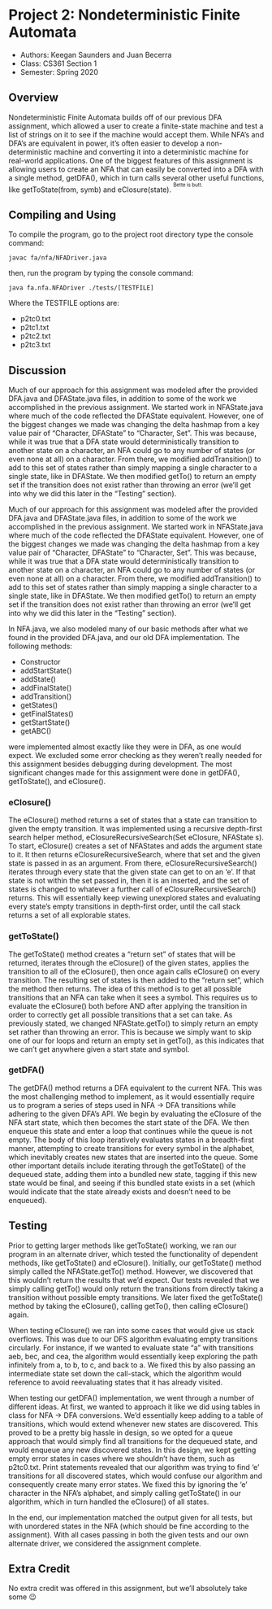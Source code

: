 # Project 2: Nondeterministic Finite Automata

* Authors: Keegan Saunders and Juan Becerra
* Class: CS361 Section 1
* Semester: Spring 2020

## Overview

Nondeterministic Finite Automata builds off of our previous DFA assignment, which allowed a user to create a finite-state machine and test a list of strings on it to see if the machine would accept them. While NFA’s and DFA’s are equivalent in power, it’s often easier to develop a non-deterministic machine and converting it into a deterministic machine for real-world applications. One of the biggest features of this assignment is allowing users to create an NFA that can easily be converted into a DFA with a single method, getDFA(), which in turn calls several other useful functions, like getToState(from, symb) and eClosure(state). <sup><sup>Bette is butt.</sup></sup>

## Compiling and Using

To compile the program, go to the project root directory type the console command:

```
javac fa/nfa/NFADriver.java
```

then, run the program by typing the console command:

```
java fa.nfa.NFADriver ./tests/[TESTFILE]
```

Where the TESTFILE options are:
- p2tc0.txt
- p2tc1.txt
- p2tc2.txt
- p2tc3.txt

## Discussion

Much of our approach for this assignment was modeled after the provided DFA.java and DFAState.java files, in addition to some of the work we accomplished in the previous assignment. We started work in NFAState.java where much of the code reflected the DFAState equivalent. However, one of the biggest changes we made was changing the delta hashmap from a key value pair of “Character, DFAState” to “Character, Set<NFAState>”. This was because, while it was true that a DFA state would deterministically transition to another state on a character, an NFA could go to any number of states (or even none at all) on a character. From there, we modified addTransition() to add to this set of states rather than simply mapping a single character to a single state, like in DFAState. We then modified getTo() to return an empty set if the transition does not exist rather than throwing an error (we’ll get into why we did this later in the “Testing” section).

Much of our approach for this assignment was modeled after the provided DFA.java and DFAState.java files, in addition to some of the work we accomplished in the previous assignment. We started work in NFAState.java where much of the code reflected the DFAState equivalent. However, one of the biggest changes we made was changing the delta hashmap from a key value pair of “Character, DFAState” to “Character, Set<NFAState>”. This was because, while it was true that a DFA state would deterministically transition to another state on a character, an NFA could go to any number of states (or even none at all) on a character. From there, we modified addTransition() to add to this set of states rather than simply mapping a single character to a single state, like in DFAState. We then modified getTo() to return an empty set if the transition does not exist rather than throwing an error (we’ll get into why we did this later in the “Testing” section).

In NFA.java, we also modeled many of our basic methods after what we found in the provided DFA.java, and our old DFA implementation. The following methods:
-	Constructor
-	addStartState()
-	addState()
-	addFinalState()
-	addTransition()
-	getStates()
-	getFinalStates()
-	getStartState()
-	getABC()

were implemented almost exactly like they were in DFA, as one would expect. We excluded some error checking as they weren’t really needed for this assignment besides debugging during development. The most significant changes made for this assignment were done in getDFA(), getToState(), and eClosure().

### eClosure()
The eClosure() method returns a set of states that a state can transition to given the empty transition. It was implemented using a recursive depth-first search helper method, eClosureRecursiveSearch(Set<NFAState> eClosure, NFAState s). To start, eClosure() creates a set of NFAStates and adds the argument state to it. It then returns eClosureRecursiveSearch, where that set and the given state is passed in as an argument. From there, eClosureRecursiveSearch() iterates through every state that the given state can get to on an ‘e’. If that state is not within the set passed in, then it is an inserted, and the set of states is changed to whatever a further call of eClosureRecursiveSearch() returns. This will essentially keep viewing unexplored states and evaluating every state’s empty transitions in depth-first order, until the call stack returns a set of all explorable states. 

### getToState()
The getToState() method creates a “return set” of states that will be returned, iterates through the eClosure() of the given states, applies the transition to all of the eClosure(), then once again calls eClosure() on every transition. The resulting set of states is then added to the “return set”, which the method then returns. The idea of this method is to get all possible transitions that an NFA can take when it sees a symbol. This requires us to evaluate the eClosure() both before AND after applying the transition in order to correctly get all possible transitions that a set can take. As previously stated, we changed NFAState.getTo() to simply return an empty set rather than throwing an error. This is because we simply want to skip one of our for loops and return an empty set in getTo(), as this indicates that we can’t get anywhere given a start state and symbol.

### getDFA()
The getDFA() method returns a DFA equivalent to the current NFA. This was the most challenging method to implement, as it would essentially require us to program a series of steps used in NFA -> DFA transitions while adhering to the given DFA’s API. We begin by evaluating the eClosure of the NFA start state, which then becomes the start state of the DFA. We then enqueue this state and enter a loop that continues while the queue is not empty. The body of this loop iteratively evaluates states in a breadth-first manner, attempting to create transitions for every symbol in the alphabet, which inevitably creates new states that are inserted into the queue. Some other important details include iterating through the getToState() of the dequeued state, adding them into a bundled new state, tagging if this new state would be final, and seeing if this bundled state exists in a set (which would indicate that the state already exists and doesn’t need to be enqueued).

## Testing

Prior to getting larger methods like getToState() working, we ran our program in an alternate driver, which tested the functionality of dependent methods, like getToState() and eClosure(). Initially, our getToState() method simply called the NFAState.getTo() method. However, we discovered that this wouldn’t return the results that we’d expect. Our tests revealed that we simply calling getTo() would only return the transitions from directly taking a transition without possible empty transitions. We later fixed the getToState() method by taking the eClosure(), calling getTo(), then calling eClosure() again.

When testing eClosure() we ran into some cases that would give us stack overflows. This was due to our DFS algorithm evaluating empty transitions circularly. For instance, if we wanted to evaluate state “a” with transitions aeb, bec, and cea, the algorithm would essentially keep exploring the path infinitely from a, to b, to c, and back to a. We fixed this by also passing an intermediate state set down the call-stack, which the algorithm would reference to avoid reevaluating states that it has already visited.

When testing our getDFA() implementation, we went through a number of different ideas. At first, we wanted to approach it like we did using tables in class for NFA -> DFA conversions. We’d essentially keep adding to a table of transitions, which would extend whenever new states are discovered. This proved to be a pretty big hassle in design, so we opted for a queue approach that would simply find all transitions for the dequeued state, and would enqueue any new discovered states. In this design, we kept getting empty error states in cases where we shouldn’t have them, such as p2tc0.txt. Print statements revealed that our algorithm was trying to find ‘e’ transitions for all discovered states, which would confuse our algorithm and consequently create many error states. We fixed this by ignoring the ‘e’ character in the NFA’s alphabet, and simply calling getToState() in our algorithm, which in turn handled the eClosure() of all states.

In the end, our implementation matched the output given for all tests, but with unordered states in the NFA (which should be fine according to the assignment). With all cases passing in both the given tests and our own alternate driver, we considered the assignment complete.

## Extra Credit

No extra credit was offered in this assignment, but we’ll absolutely take some 😉